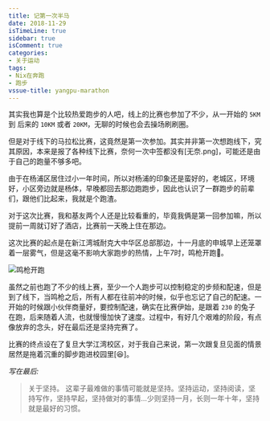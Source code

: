 ```yaml
---
title: 记第一次半马
date: 2018-11-29
isTimeLine: true
sidebar: true
isComment: true
categories:
- 关于运动
tags: 
- Nix在奔跑
- 跑步
vssue-title: yangpu-marathon
---
```


其实我也算是个比较热爱跑步的人吧，线上的比赛也参加了不少，从一开始的 `5KM` 到 后来的 `10KM` 或者 `20KM`，无聊的时候也会去操场刷刷圈。

但是对于线下的马拉松比赛，这竟然是第一次参加。其实并非第一次想跑线下，究其原因，本来是报了各种线下比赛，奈何一次中签都没有[无奈.png]，可能还是由于自己的跑量不够多吧。

由于在杨浦区居住过小一年时间，所以对杨浦的印象还是蛮好的，老城区，环境好，小区旁边就是杨体，早晚都回去那边跑跑步，因此也认识了一群跑步的前辈们，跟他们比起来，我就是个跑渣。

对于这次比赛，我和基友两个人还是比较看重的，毕竟我俩是第一回参加嘛，所以提前一周就订好了酒店，比赛前一天晚上住在那边。

这次比赛的起点是在新江湾城耐克大中华区总部那边，十一月底的申城早上还笼罩着一层雾气，但是这毫不影响大家跑步的热情，上午7时，鸣枪开跑🏃。

![鸣枪开跑](http://images.iamtaoxin.com/cd401bdb6d1c030e8fc0e1e9afa47d18.jpg)

虽然之前也跑了不少的线上赛，至少一个人跑步可以控制稳定的步频和配速，但是到了线下，当鸣枪之后，所有人都在往前冲的时候，似乎也忘记了自己的配速。一开始的时候跟小伙伴商量好，要控制配速，确实在比赛伊始，是跟着 `230` 的兔子在跑，后来随着人流，也就慢慢加快了速度。过程中，有好几个艰难的阶段，有点像放弃的念头，好在最后还是坚持完赛了。

比赛的终点设在了复旦大学江湾校区，对于我自己来说，第一次跟复旦见面的情景居然是拖着沉重的脚步跑进校园里[😆]。

*写在最后:*
> 关于坚持。
这辈子最难做的事情可能就是坚持。坚持运动，坚持阅读，坚持写作，坚持早起，坚持做对的事情...少则坚持一月，长则一年十年，坚持就是最好的习惯。